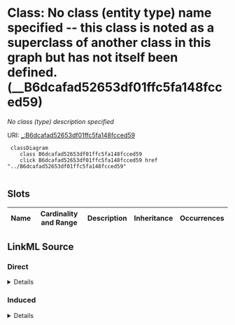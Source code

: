 

# Class: No class (entity type) name specified -- this class is noted as a superclass of another class in this graph but has not itself been defined. (__B6dcafad52653df01ffc5fa148fcced59)


_No class (type) description specified_







URI: [_:B6dcafad52653df01ffc5fa148fcced59](_:B6dcafad52653df01ffc5fa148fcced59)






```mermaid
 classDiagram
    class B6dcafad52653df01ffc5fa148fcced59
    click B6dcafad52653df01ffc5fa148fcced59 href "../B6dcafad52653df01ffc5fa148fcced59"
      
```




<!-- no inheritance hierarchy -->


## Slots

| Name | Cardinality and Range | Description | Inheritance | Occurrences |
| ---  | --- | --- | --- | --- |














## LinkML Source

<!-- TODO: investigate https://stackoverflow.com/questions/37606292/how-to-create-tabbed-code-blocks-in-mkdocs-or-sphinx -->

### Direct

<details>

```yaml
name: __B6dcafad52653df01ffc5fa148fcced59
conforms_to: No schema conformance document specified
description: No class (type) description specified
title: No class (entity type) name specified -- this class is noted as a superclass
  of another class in this graph but has not itself been defined.
from_schema: sawgraph-kg
rank: 1000
class_uri: _:B6dcafad52653df01ffc5fa148fcced59

```
</details>

### Induced

<details>

```yaml
name: __B6dcafad52653df01ffc5fa148fcced59
conforms_to: No schema conformance document specified
description: No class (type) description specified
title: No class (entity type) name specified -- this class is noted as a superclass
  of another class in this graph but has not itself been defined.
from_schema: sawgraph-kg
rank: 1000
class_uri: _:B6dcafad52653df01ffc5fa148fcced59

```
</details>